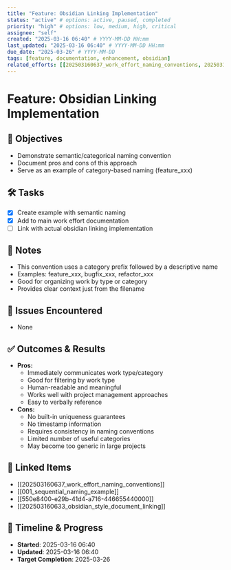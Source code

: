```yaml
---
title: "Feature: Obsidian Linking Implementation"
status: "active" # options: active, paused, completed
priority: "high" # options: low, medium, high, critical
assignee: "self"
created: "2025-03-16 06:40" # YYYY-MM-DD HH:mm
last_updated: "2025-03-16 06:40" # YYYY-MM-DD HH:mm
due_date: "2025-03-26" # YYYY-MM-DD
tags: [feature, documentation, enhancement, obsidian]
related_efforts: [[202503160637_work_effort_naming_conventions, 202503160633_obsidian_style_document_linking]]
---
```


# Feature: Obsidian Linking Implementation

## 🚩 Objectives
- Demonstrate semantic/categorical naming convention
- Document pros and cons of this approach
- Serve as an example of category-based naming (feature_xxx)

## 🛠 Tasks
- [x] Create example with semantic naming
- [x] Add to main work effort documentation
- [ ] Link with actual obsidian linking implementation

## 📝 Notes
- This convention uses a category prefix followed by a descriptive name
- Examples: feature_xxx, bugfix_xxx, refactor_xxx
- Good for organizing work by type or category
- Provides clear context just from the filename

## 🐞 Issues Encountered
- None

## ✅ Outcomes & Results
- **Pros:**
  - Immediately communicates work type/category
  - Good for filtering by work type
  - Human-readable and meaningful
  - Works well with project management approaches
  - Easy to verbally reference
- **Cons:**
  - No built-in uniqueness guarantees
  - No timestamp information
  - Requires consistency in naming conventions
  - Limited number of useful categories
  - May become too generic in large projects

## 📌 Linked Items
- [[202503160637_work_effort_naming_conventions]]
- [[001_sequential_naming_example]]
- [[550e8400-e29b-41d4-a716-446655440000]]
- [[202503160633_obsidian_style_document_linking]]

## 📅 Timeline & Progress
- **Started**: 2025-03-16 06:40
- **Updated**: 2025-03-16 06:40
- **Target Completion**: 2025-03-26